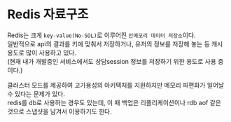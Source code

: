 # Redis 자료구조 

Redis는 크게 `key-value(No-SOL)`로 이루어진 `인메모리 데이터 저장소`이다.    
일반적으로 api의 결과를 키에 맞춰서 저장하거나, 유저의 정보를 저장해 놓는 등 캐시 용도로 많이 사용하고 있다.    
(현재 내가 개발중인 서비스에서도 상담session 정보를 저장하기 위한 용도로 사용 중이다.)    
   
클러스터 모드를 제공하여 고가용성의 아키텍처를 지원하지만 메모리 파편화가 일어날 수 있다는 문제가 있다.    
redis를 db로 사용하는 경우도 있는데, 이 때 백업은 리플리케이션이나 rdb aof 같은 것으로 스냅샷을 남겨서 이용하기도 한다. 
